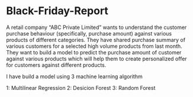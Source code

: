 # Black-Friday-Report
A retail company “ABC Private Limited” wants to understand the customer purchase behaviour (specifically, purchase amount) against various products of different categories. They have shared purchase summary of various customers for a selected high volume products from last month.
They want to build a model to predict the purchase amount of customer against various products which will help them to create personalized offer for customers against different products.

I have build a model using 3 machine learning algorithm

1: Multilinear Regression
2: Desicion Forest
3: Random Forest
